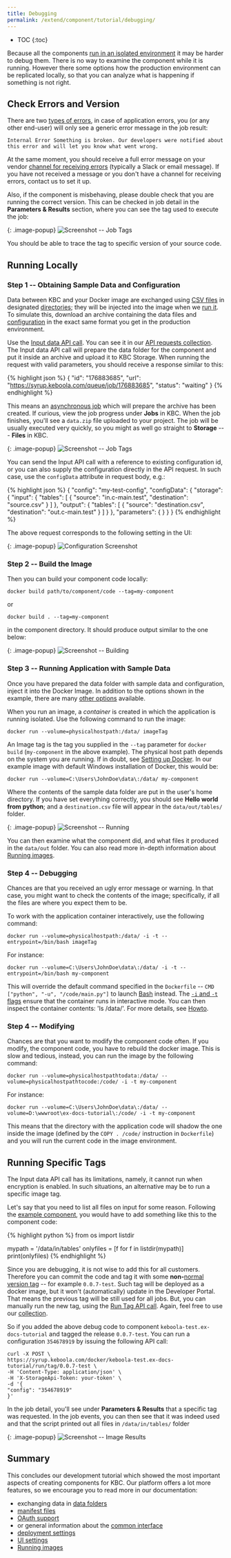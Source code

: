 ```yaml
---
title: Debugging
permalink: /extend/component/tutorial/debugging/
---
```


* TOC
{:toc}

Because all the components [run in an isolated environment](/extend/docker-runner/) it may be harder to debug them. There is no way to
examine the component while it is running. However there some options how the production environment can be
replicated locally, so that you can analyze what is happening if something is not right.

## Check Errors and Version
There are two [types of errors](/extend/common-interface/environment/#return-values), in case of application errors, you (or any other end-user) will only see a generic
error message in the job result:

    Internal Error Something is broken. Our developers were notified about this error and will let you know what went wrong.

At the same moment, you should receive a full error message on your vendor [channel for receiving errors](/extend/component/tutorial/#before-you-start) (typically a Slack
or email message). If you have not received a message or you don't have a channel for receiving errors, contact us to set it up.

Also, if the component is misbehaving, please double check that you are running the correct version. This can be checked in
job detail in the **Parameters & Results** section, where you can see the tag used to execute the job:

{: .image-popup}
![Screenshot -- Job Tags](/extend/component/tutorial/debug-1.png)

You should be able to trace the tag to specific version of your source code.

## Running Locally

### Step 1 -- Obtaining Sample Data and Configuration
Data between KBC and your Docker image are exchanged using [CSV files](/extend/common-interface/) in
designated [directories](/extend/common-interface/folders/); they will be
injected into the image when we [run it](/extend/docker-runner/). To simulate this, download an archive containing the data files
and [configuration](/extend/common-interface/config-file/) in the exact same format you get in the production environment.

Use the [Input data API call](https://kebooladocker.docs.apiary.io/#reference/sandbox/input-data/create-an-input-job).
You can see it in our [API requests collection](https://documenter.getpostman.com/view/3086797/kbc-samples/77h845D#4c9c7c9f-6cd6-58e7-27e3-aef62538e0ba).
The Input data API call will prepare the data folder for the component and put it inside an archive and upload it to KBC Storage.
When running the request with valid parameters, you should receive a response similar to this:

{% highlight json %}
{
    "id": "176883685",
    "url": "https://syrup.keboola.com/queue/job/176883685",
    "status": "waiting"
}
{% endhighlight %}

This means an [asynchronous job](/integrate/jobs/) which will prepare the archive has been created.
If curious, view the job progress under **Jobs** in KBC.
When the job finishes, you'll see a `data.zip` file uploaded to your project.
The job will be usually executed very quickly, so you might as well go straight to **Storage** --- **Files** in
KBC.

{: .image-popup}
![Screenshot -- Job Tags](/extend/component/tutorial/debug-2.png)

You can send the Input API call with a reference to existing configuration id, or you can also supply the configuration directly in
the API request. In such case, use the `configData` attribute in request body, e.g.:

{% highlight json %}
{
    "config": "my-test-config",
    "configData": {
        "storage": {
            "input": {
                "tables": [
                    {
                        "source": "in.c-main.test",
                        "destination": "source.csv"
                    }
                ]
            },
            "output": {
                "tables": [
                    {
                        "source": "destination.csv",
                        "destination": "out.c-main.test"
                    }
                ]
            }
        },
        "parameters": {
        }
    }
}
{% endhighlight %}

The above request corresponds to the following setting in the UI:

{: .image-popup}
![Configuration Screenshot](/extend/docker/configuration-sample.png)

### Step 2 -- Build the Image
Then you can build your component code locally:

    docker build path/to/component/code --tag=my-component

or

    docker build . --tag=my-component

in the component directory. It should produce output similar to the one below:

{: .image-popup}
![Screenshot -- Building](/extend/component/tutorial/debug-3.png)

### Step 3 -- Running Application with Sample Data
Once you have prepared the data folder with sample data and configuration, inject it into the Docker Image.
In addition to the options shown in the example, there are many [other options](/extend/common-interface/config-file/) available.

When you run an image, a *container* is created in which the application is running isolated.
Use the following command to run the image:

    docker run --volume=physicalhostpath:/data/ imageTag

An Image tag is the tag you supplied in the `--tag` parameter for `docker build` (`my-component` in the above example).
The physical host path depends on the system you are running. If in doubt,
see [Setting up Docker](/extend/component/docker-tutorial/setup/#sharing-files). In our example image with default Windows
installation of Docker, this would be:

    docker run --volume=C:\Users\JohnDoe\data\:/data/ my-component

Where the contents of the sample data folder are put in the user's home directory. If you have set everything correctly,
you should see **Hello world from python**; and a `destination.csv` file will appear in the `data/out/tables/` folder.

{: .image-popup}
![Screenshot -- Running](/extend/component/tutorial/debug-4.png)

You can then examine what the component did, and what files it produced in the `data/out` folder. You can
also read more in-depth information about [Running images](/extend/component/running/).

### Step 4 -- Debugging
Chances are that you received an ugly error message or warning. In that case, you might want to check the
contents of the image; specifically, if all the files are where you expect
them to be.

To work with the application container interactively, use the following command:

    docker run --volume=physicalhostpath:/data/ -i -t --entrypoint=/bin/bash imageTag

For instance:

    docker run --volume=C:\Users\JohnDoe\data\:/data/ -i -t --entrypoint=/bin/bash my-component

This will override the default command specified in the `Dockerfile` -- `CMD ["python", "-u", "/code/main.py"]`
to launch [Bash](https://en.wikipedia.org/wiki/Bash_(Unix_shell)) instead. The [`-i` and `-t` flags](https://docs.docker.com/engine/reference/commandline/run/)
ensure that the container runs in interactive mode.
You can then inspect the container contents: 'ls /data/'. For more details, see [Howto](/extend/component/docker-tutorial/running/).

### Step 4 -- Modifying
Chances are that you want to modify the component code often. If you modify, the component code, you have to rebuild the
docker image. This is slow and tedious, instead, you can run the image by the following command:

    docker run --volume=physicalhostpathtodata:/data/ --volume=physicalhostpathtocode:/code/ -i -t my-component

For instance:

    docker run --volume=C:\Users\JohnDoe\data\:/data/ --volume=D:\wwwroot\ex-docs-tutorial\:/code/ -i -t my-component

This means that the directory with the application code will shadow the one inside the image (defined by the `COPY . /code/`
instruction in `Dockerfile`) and you will run the current code in the image environment.

## Running Specific Tags
The Input data API call has its limitations, namely, it cannot run when encryption is enabled.
In such situations, an alternative may be to run a specific image tag.

Let's say that you need to list all files on input for some reason. Following the
[example component](/extend/component/tutorial/), you would have to add something like this
to the component code:

{% highlight python %}
from os import listdir

mypath = '/data/in/tables'
onlyfiles = [f for f in listdir(mypath)]
print(onlyfiles)
{% endhighlight %}

Since you are debugging, it is not wise to add this for all customers. Therefore you can commit
the code and tag it with some **non-**[normal version tag](https://semver.org/#spec-item-2) -- for example `0.0.7-test`.
Such tag will be deployed as a docker image, but it won't (automatically) update in the
Developer Portal. That means the previous tag will be still used for all jobs. But, you can
manually run the new tag, using the [Run Tag API call](https://kebooladocker.docs.apiary.io/#reference/run/create-a-job-with-image/run-job). Again, feel free to use our [collection](https://documenter.getpostman.com/view/3086797/kbc-samples/77h845D#e8adcb14-951c-6199-2484-367ad6620c08).

So if you added the above debug code to component `keboola-test.ex-docs-tutorial` and
tagged the release `0.0.7-test`. You can run a configuration `354678919` by issuing the
following API call:

    curl -X POST \
    https://syrup.keboola.com/docker/keboola-test.ex-docs-tutorial/run/tag/0.0.7-test \
    -H 'Content-Type: application/json' \
    -H 'X-StorageApi-Token: your-token' \
    -d '{
    "config": "354678919"
    }'

In the job detail, you'll see under **Parameters & Results** that a specific tag was requested. In the job events, you can then see that it was indeed used and
that the script printed out all files in `/data/in/tables/` folder

{: .image-popup}
![Screenshot -- Image Results](/extend/component/tutorial/debug-4.png)

## Summary
This concludes our development tutorial which showed the most important aspects of creating components for KBC. Our platform offers a lot more features,
so we encourage you to read more in our documentation:

- exchanging data in [data folders](/extend/common-interface/folders/)
- [manifest files](/extend/common-interface/manifest-files/)
- [OAuth support](/extend/common-interface/oauth/)
- or general information about the [common interface](/extend/common-interface/)
- [deployment settings](todo)
- [UI settings](todo)
- [Running images](todo)
